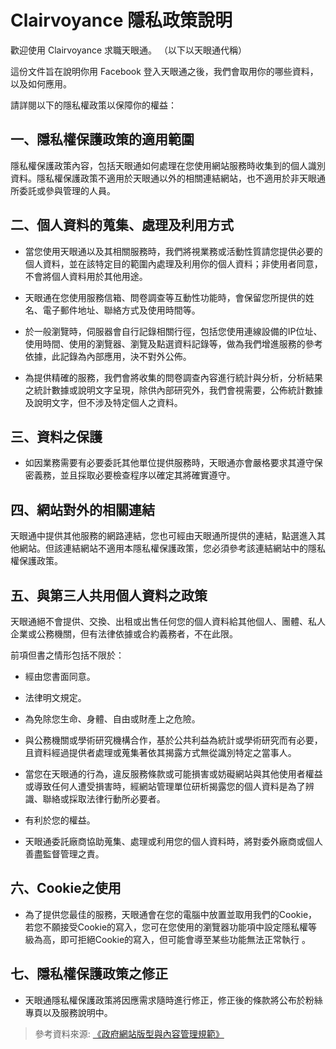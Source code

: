 # Clairvoyance 隱私政策說明

歡迎使用 Clairvoyance 求職天眼通。
（以下以天眼通代稱）

這份文件旨在說明你用 Facebook 登入天眼通之後，我們會取用你的哪些資料，以及如何應用。

請詳閱以下的隱私權政策以保障你的權益：


## 一、隱私權保護政策的適用範圍

隱私權保護政策內容，包括天眼通如何處理在您使用網站服務時收集到的個人識別資料。隱私權保護政策不適用於天眼通以外的相關連結網站，也不適用於非天眼通所委託或參與管理的人員。

## 二、個人資料的蒐集、處理及利用方式

- 當您使用天眼通以及其相關服務時，我們將視業務或活動性質請您提供必要的個人資料，並在該特定目的範圍內處理及利用你的個人資料；非使用者同意，不會將個人資料用於其他用途。

- 天眼通在您使用服務信箱、問卷調查等互動性功能時，會保留您所提供的姓名、電子郵件地址、聯絡方式及使用時間等。

- 於一般瀏覽時，伺服器會自行記錄相關行徑，包括您使用連線設備的IP位址、使用時間、使用的瀏覽器、瀏覽及點選資料記錄等，做為我們增進服務的參考依據，此記錄為內部應用，決不對外公佈。

- 為提供精確的服務，我們會將收集的問卷調查內容進行統計與分析，分析結果之統計數據或說明文字呈現，除供內部研究外，我們會視需要，公佈統計數據及說明文字，但不涉及特定個人之資料。

## 三、資料之保護

- 如因業務需要有必要委託其他單位提供服務時，天眼通亦會嚴格要求其遵守保密義務，並且採取必要檢查程序以確定其將確實遵守。

## 四、網站對外的相關連結

天眼通中提供其他服務的網路連結，您也可經由天眼通所提供的連結，點選進入其他網站。但該連結網站不適用本隱私權保護政策，您必須參考該連結網站中的隱私權保護政策。

## 五、與第三人共用個人資料之政策

天眼通絕不會提供、交換、出租或出售任何您的個人資料給其他個人、團體、私人企業或公務機關，但有法律依據或合約義務者，不在此限。

前項但書之情形包括不限於：

- 經由您書面同意。

- 法律明文規定。

- 為免除您生命、身體、自由或財產上之危險。

- 與公務機關或學術研究機構合作，基於公共利益為統計或學術研究而有必要，且資料經過提供者處理或蒐集著依其揭露方式無從識別特定之當事人。

- 當您在天眼通的行為，違反服務條款或可能損害或妨礙網站與其他使用者權益或導致任何人遭受損害時，經網站管理單位研析揭露您的個人資料是為了辨識、聯絡或採取法律行動所必要者。

- 有利於您的權益。

- 天眼通委託廠商協助蒐集、處理或利用您的個人資料時，將對委外廠商或個人善盡監督管理之責。


## 六、Cookie之使用

- 為了提供您最佳的服務，天眼通會在您的電腦中放置並取用我們的Cookie，若您不願接受Cookie的寫入，您可在您使用的瀏覽器功能項中設定隱私權等級為高，即可拒絕Cookie的寫入，但可能會導至某些功能無法正常執行 。


## 七、隱私權保護政策之修正

- 天眼通隱私權保護政策將因應需求隨時進行修正，修正後的條款將公布於粉絲專頁以及服務說明中。

> 參考資料來源: [《政府網站版型與內容管理規範》](http://www.webguide.nat.gov.tw/index.php/ch/speci/index.html)
